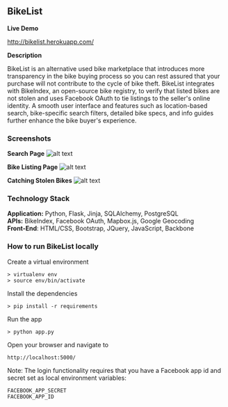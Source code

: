 BikeList
--------

**Live Demo**

http://bikelist.herokuapp.com/

**Description**

BikeList is an alternative used bike marketplace that introduces more transparency in the bike buying process so you can rest assured that your purchase will not contribute to the cycle of bike theft. BikeList integrates with BikeIndex, an open-source bike registry, to verify that listed bikes are not stolen and uses Facebook OAuth to tie listings to the seller's online identity. A smooth user interface and features such as location-based search, bike-specific search filters, detailed bike specs, and info guides further enhance the bike buyer's experience.

### Screenshots

**Search Page**
![alt text](https://cldup.com/-CCK9vvr9h.png)

**Bike Listing Page**
![alt text](https://cldup.com/SG7KLqyY4C.png)

**Catching Stolen Bikes**
![alt text](https://cldup.com/Td9NE6eydd.png)

### Technology Stack

**Application:** Python, Flask, Jinja, SQLAlchemy, PostgreSQL    
**APIs:** BikeIndex, Facebook OAuth, Mapbox.js, Google Geocoding    
**Front-End**: HTML/CSS, Bootstrap, JQuery, JavaScript, Backbone   

### How to run BikeList locally

Create a virtual environment 

```
> virtualenv env
> source env/bin/activate
```

Install the dependencies

```
> pip install -r requirements
```

Run the app 

```
> python app.py
```

Open your browser and navigate to 

```
http://localhost:5000/
```

Note: The login functionality requires that you have a Facebook app id and secret set as local environment variables:

```
FACEBOOK_APP_SECRET
FACEBOOK_APP_ID
```
